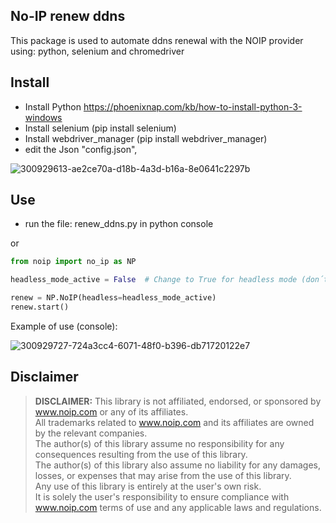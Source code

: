 ## No-IP renew ddns
This package is used to automate ddns renewal with the NOIP provider using: python, selenium and chromedriver

## Install
- Install Python https://phoenixnap.com/kb/how-to-install-python-3-windows
- Install selenium (pip install selenium)
- Install webdriver_manager (pip install webdriver_manager)
- edit the Json "config.json", 

![300929613-ae2ce70a-d18b-4a3d-b16a-8e0641c2297b](https://github.com/RicardoAlegreMiranda/noip_renew_hostname_ddns/assets/40073353/55d0169a-0676-4ecd-aa04-f24239d13244)


## Use
- run the file: renew_ddns.py in python console

or 

```python
from noip import no_ip as NP

headless_mode_active = False  # Change to True for headless mode (don´t show chrome)

renew = NP.NoIP(headless=headless_mode_active)
renew.start()


```

Example of use (console):

![300929727-724a3cc4-6071-48f0-b396-db71720122e7](https://github.com/RicardoAlegreMiranda/noip_renew_hostname_ddns/assets/40073353/621afc5c-076a-467b-ab9f-bc3569469823)


## Disclaimer
> __DISCLAIMER:__ This library is not affiliated, endorsed, or sponsored by www.noip.com or any of its affiliates.  
> All trademarks related to www.noip.com and its affiliates are owned by the relevant companies.  
> The author(s) of this library assume no responsibility for any consequences resulting from the use of this library.  
> The author(s) of this library also assume no liability for any damages, losses, or expenses that may arise from the use of this library.  
> Any use of this library is entirely at the user's own risk.  
> It is solely the user's responsibility to ensure compliance with www.noip.com terms of use and any applicable laws 
> and regulations.  

